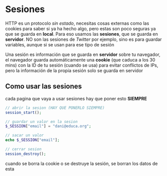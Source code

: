 # Sesiones
HTTP es un protocolo *sin estado*, necesitas cosas externas como las cookies para saber si ya ha hecho algo, pero estas son poco seguras ya que se guarda en **local**.
Para eso usamos las **sesiones**, que se guarda en **servidor**.
NO son las sesiones de *Twitter* por ejemplo, sino es para guardar variables, aunque si se usan para ese tipo de sesión

Una sesión es información que se guarda en **servidor** sobre tu navegador, el navegador guarda automáticamente una **cookie** (que caduca a los 30 mins) con la ID de tu sesión (cuando se usa) para evitar conflictos de IPs, pero la información de la propia sesión solo se guarda en servidor

## Como usar las sesiones
cada pagina que vaya a usar sesiones hay que poner esto **SIEMPRE**
```php
// abrir la sesion (HAY QUE PONERLO SIEMPRE)
session_start();

// guardar un valor en la sesion
$_SESSION["email"] = "dani@educa.org";

// sacar un valor
echo $_SESSION["email"];

// cerrar sesion
session_destroy();
```
cuando se borra la cookie o se destruye la sesión, se borran los datos de esta